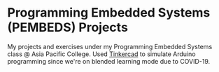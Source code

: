 # Programming Embedded Systems (PEMBEDS) Projects

My projects and exercises under my Programming Embedded Systems class @ Asia Pacific College. Used [Tinkercad](https://www.tinkercad.com) to simulate Arduino programming since we're on blended learning mode due to COVID-19.

